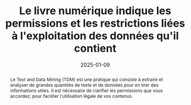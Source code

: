 ---
title: Le livre numérique indique les permissions et les restrictions liées à l'exploitation des données qu'il contient
abstract: Le Text and Data Mining (TDM) est une pratique qui consiste à extraire et analyser de grandes quantités de texte et de données pour en tirer des informations utiles. Il est nécessaire de clarifier les permissions que vous accordez, pour faciliter  l'utilisation légale de vos contenus.
categories: ["Identification et contact"]
agrege: E017
opquast: N/A
indiceebook: '17'
description: "Règle n° 017"
before: "016"
weight: "017"
after: "018"
actif: '1'
layout: rules
date: 2025-01-09
tags: ["Juridique", ""]
objectif: ["Indiquer les conditions sous lesquelles le contenu peut être miné pour des analyses de texte et de données", "Encourager une utilisation éthique et responsable des données"]
Meo: ["Utiliser `meta property tdm:reservation` et `meta property tdm:policy`", "Si vous utilisez le format EPUB, vous pouvez inclure des métadonnées TDM dans le fichier content.opf ou dans des fichiers XML spécifiques","Pour les fichiers PDF, vous pouvez utiliser des métadonnées XMP (Extensible Metadata Platform) pour inclure des informations sur les permissions TDM."]
Controle: ["* Vérifier la présence d’au moins deux modes de contact.* Vérifier qu’il est possible de joindre effectivement une personne via les modes de contact proposés."]
epubcheck: false
ace: false
humancheck: true
ReadiumGoToolkit: 
Source: ["SNE"]
Referentiel: ["TDM Reservation Protocol (TDMRep)"]
steps: ["Éditorial", "Fabrication"]
---